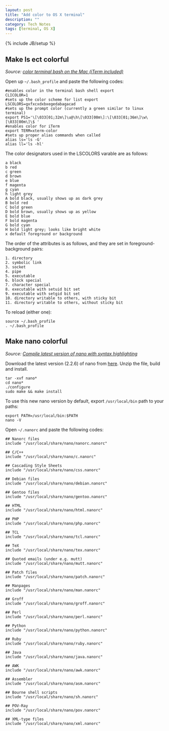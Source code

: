 ```yaml
---
layout: post
title: "Add color to OS X terminal"
description: ""
category: Tech Notes
tags: [terminal, OS X]
---
```

{% include JB/setup %}

## Make ls ect colorful 

*Source: [color terminal bash on the Mac (iTerm included)](http://blog.imzaid.com/color-terminal-bash-on-the-mac-iterm-included "color terminal bash on the Mac (iTerm included)")*

Open up `~/.bash_profile` and paste the following codes:

	#enables color in the terminal bash shell export
	CLICOLOR=1
	#sets up the color scheme for list export
	LSCOLORS=gxfxcxdxbxegedabagacad
	#sets up the prompt color (currently a green similar to linux terminal)
	export PS1='\[\033[01;32m\]\u@\h\[\033[00m\]:\[\033[01;36m\]\w\[\033[00m\]\$ '
	#enables color for iTerm
	export TERM=xterm-color
	#sets up proper alias commands when called
	alias ls='ls -G'
	alias ll='ls -hl'
	
The color designators used in the LSCOLORS varable are as follows: 
	
	a black
	b red
	c green
	d brown
	e blue
	f magenta
	g cyan
	h light grey
	A bold black, usually shows up as dark grey
	B bold red
	C bold green
	D bold brown, usually shows up as yellow
	E bold blue
	F bold magenta
	G bold cyan
	H bold light grey; looks like bright white
	x default foreground or background
	
The order of the attributes is as follows, and they are set in foreground-background pairs:  
	
	1. directory
	2. symbolic link
	3. socket
	4. pipe
	5. executable
	6. block special
	7. character special
	8. executable with setuid bit set
	9. executable with setgid bit set
	10. directory writable to others, with sticky bit
	11. directory writable to others, without sticky bit
	
To reload (either one): 

	source ~/.bash_profile
	. ~/.bash_profile
	
	
## Make nano colorful

*Source: [Compile latest version of nano with syntax highlighting](http://wimpyshell.net/2012/01/18/mac-osx-lion-compile-latest-version-of-nano-with-syntax-highlighting "Compile latest version of nano with syntax highlighting")*

Download the latest version (2.2.6) of nano from [here](http://www.nano-editor.org/download.php.). Unzip the file, build and install. 

	tar -xvf nano*
	cd nano*
	./configure
	sudo make && make install
	
To use this new nano version by default, export `/usr/local/bin` path to your paths:

	export PATH=/usr/local/bin:$PATH
	nano -V
	
Open `~/.nanorc` and paste the following codes:

	## Nanorc files
	include "/usr/local/share/nano/nanorc.nanorc"
	
	## C/C++
	include "/usr/local/share/nano/c.nanorc"
	
	## Cascading Style Sheets
	include "/usr/local/share/nano/css.nanorc"
	
	## Debian files
	include "/usr/local/share/nano/debian.nanorc"
	
	## Gentoo files
	include "/usr/local/share/nano/gentoo.nanorc"
	
	## HTML
	include "/usr/local/share/nano/html.nanorc"
	
	## PHP
	include "/usr/local/share/nano/php.nanorc"
	
	## TCL
	include "/usr/local/share/nano/tcl.nanorc"
	
	## TeX
	include "/usr/local/share/nano/tex.nanorc"
	
	## Quoted emails (under e.g. mutt)
	include "/usr/local/share/nano/mutt.nanorc"
	
	## Patch files
	include "/usr/local/share/nano/patch.nanorc"
	
	## Manpages
	include "/usr/local/share/nano/man.nanorc"
	
	## Groff
	include "/usr/local/share/nano/groff.nanorc"
	
	## Perl
	include "/usr/local/share/nano/perl.nanorc"
	
	## Python
	include "/usr/local/share/nano/python.nanorc"
	
	## Ruby
	include "/usr/local/share/nano/ruby.nanorc"
	
	## Java
	include "/usr/local/share/nano/java.nanorc"
	
	## AWK
	include "/usr/local/share/nano/awk.nanorc"
	
	## Assembler
	include "/usr/local/share/nano/asm.nanorc"
	
	## Bourne shell scripts
	include "/usr/local/share/nano/sh.nanorc"
	
	## POV-Ray
	include "/usr/local/share/nano/pov.nanorc"
	
	## XML-type files
	include "/usr/local/share/nano/xml.nanorc"
